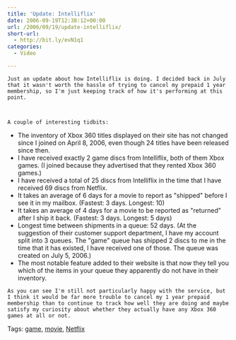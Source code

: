```yaml
---
title: 'Update: Intelliflix'
date: 2006-09-19T12:38:12+00:00
url: /2006/09/19/update-intelliflix/
short-url:
  - http://bit.ly/evN1q1
categories:
  - Video

---
```

<div class='microid-mailto+http:sha1:cdc1327aeec450ff12c03bb2bf049325b1efab39'>
  
    Just an update about how Intelliflix is doing. I decided back in July that it wasn't worth the hassle of trying to cancel my prepaid 1 year membership, so I'm just keeping track of how it's performing at this point.
  
  
  
    A couple of interesting tidbits:
  
  
  <ul>
    <li>
      The inventory of Xbox 360 titles displayed on their site has not changed since I joined on April 8, 2006, even though 24 titles have been released since then.
    </li>
    <li>
      I have received exactly 2 game discs from Intelliflix, both of them Xbox games. (I joined because they advertised that they rented Xbox 360 games.)
    </li>
    <li>
      I have received a total of 25 discs from Intelliflix in the time that I have received 69 discs from Netflix.
    </li>
    <li>
      It takes an average of 6 days for a movie to report as "shipped" before I see it in my mailbox. (Fastest: 3 days. Longest: 10)
    </li>
    <li>
      It takes an average of 4 days for a movie to be reported as "returned" after I ship it back. (Fastest: 3 days. Longest: 5 days)
    </li>
    <li>
      Longest time between shipments in a queue: 52 days. (At the suggestion of their customer support department, I have my account split into 3 queues. The "game" queue has shipped 2 discs to me in the time that it has existed, I have received one of those. The queue was created on July 5, 2006.)
    </li>
    <li>
      The most notable feature added to their website is that now they tell you which of the items in your queue they apparently do not have in their inventory.
    </li>
  </ul>
  
  
    As you can see I'm still not particularly happy with the service, but I think it would be far more trouble to cancel my 1 year prepaid membership than to continue to track how well they are doing and maybe satisfy my curiosity about whether they actually have any Xbox 360 games at all or not.
  
</div>

<div class="st-post-tags">
  Tags: <a href="http://www.cavort.org/tag/game/" title="game" rel="tag">game</a>, <a href="http://www.cavort.org/tag/movie/" title="movie" rel="tag">movie</a>, <a href="http://www.cavort.org/tag/netflix/" title="Netflix" rel="tag">Netflix</a><br />
</div>